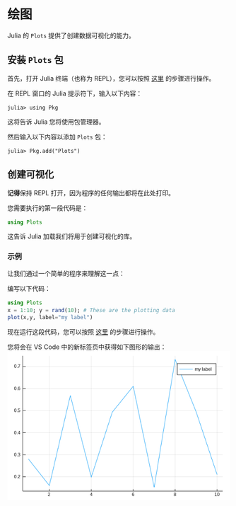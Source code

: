 # 绘图

Julia 的 `Plots` 提供了创建数据可视化的能力。

## 安装 `Plots` 包


首先，打开 Julia 终端（也称为 REPL），您可以按照 [这里](https://www.julia-vscode.org/docs/stable/userguide/runningcode/#The-Julia-REPL-1) 的步骤进行操作。

在 REPL 窗口的 Julia 提示符下，输入以下内容：
```julia-repl
julia> using Pkg
```
这将告诉 Julia 您将使用包管理器。

然后输入以下内容以添加 `Plots` 包：
```julia-repl
julia> Pkg.add("Plots")
```
## 创建可视化

**记得**保持 REPL 打开，因为程序的任何输出都将在此处打印。

您需要执行的第一段代码是：
```julia
using Plots
```
这告诉 Julia 加载我们将用于创建可视化的库。

### 示例

让我们通过一个简单的程序来理解这一点：

编写以下代码：
```julia
using Plots
x = 1:10; y = rand(10); # These are the plotting data
plot(x,y, label="my label")
```

现在运行这段代码，您可以按照 [这里](https://www.julia-vscode.org/docs/stable/userguide/runningcode/#Running-code-in-the-Julia-REPL-1) 的步骤进行操作。

您将会在 VS Code 中的新标签页中获得如下图形的输出：
![Plot Graph](../images/PlotGallery/PlotGraph.png)
